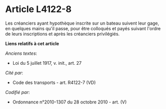 # Article L4122-8

Les créanciers ayant hypothèque inscrite sur un bateau suivent leur gage, en quelques mains qu'il passe, pour être colloqués
et payés suivant l'ordre de leurs inscriptions et après les créanciers privilégiés.

**Liens relatifs à cet article**

_Anciens textes_:

  - Loi du 5 juillet 1917, v. init., art. 27

_Cité par_:

  - Code des transports - art. R4122-7 (VD)

_Codifié par_:

  - Ordonnance n°2010-1307 du 28 octobre 2010 - art. (V)
